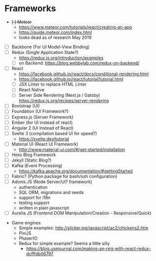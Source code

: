 # Frameworks

 - ~~[ ] Meteor~~
   - https://www.meteor.com/tutorials/react/creating-an-app  
   - https://guide.meteor.com/index.html  
   - looks dead as of research May 2019
 - [ ] Backbone (For UI Model-View Binding)
 - [ ] Redux (Single Application State?)
   - https://redux.js.org/introduction/examples  
   - [ ] on Backend: https://blog.webbylab.com/redux-on-backend/
 - [ ] React  
   - https://facebook.github.io/react/docs/conditional-rendering.html  
   - https://facebook.github.io/react/tutorial/tutorial.html  
   - [ ] JSX Linter to replace HTML Linter
   - [ ] React Native  
   - [ ] Server Side Rendering (Next.js / Gatsby) https://redux.js.org/recipes/server-rendering   
 - [ ] Bootstrap (UI)  
 - [ ] Foundation (UI Framework?)
 - [ ] Express.js (Server Framework)
 - [ ] Ember (for UI instead of react)
 - [ ] Angular 2  (UI Instead of React)
 - [ ] Svelte 3 (compilation based UI for speed?)
   - https://svelte.dev/tutorial
 - [ ] Material UI  (React UI Framework)
   - http://www.material-ui.com/#/get-started/installation   
 - [ ] Hexo Blog Framework
 - [ ] Jekyll (Static Blog?)
 - [ ] Kafka (Event Processing)
   - https://kafka.apache.org/documentation/#gettingStarted  
 - [ ] Fabric? (Python package for bash/ssh configuration)
 - [ ] Adonis.JS (Node Server/UI? framework)
   - authentication
   - SQL ORM, migrations and seeds
   - support for i18n
   - testing support
   - written in plain javascript
 - [ ] Aurelia JS (Frontend DOM Manipulation/Creation - Responsive/Quick)
 - Game engines 
   - Simple examples: http://slicker.me/javascript/ac2/chickens2.htm
   - PixiJS
   - PhaserIO
   - Redux for simple example? Seems a little silly 
     - https://blog.usejournal.com/making-an-rpg-with-react-redux-dcfffdb06797
